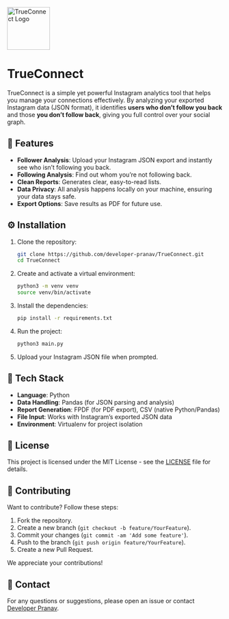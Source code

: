 <img src="icon.ico" alt="TrueConnect Logo" width="100">

# TrueConnect

TrueConnect is a simple yet powerful Instagram analytics tool that helps you manage your connections effectively. By analyzing your exported Instagram data (JSON format), it identifies **users who don’t follow you back** and those **you don’t follow back**, giving you full control over your social graph.

## 🚀 Features

- **Follower Analysis**: Upload your Instagram JSON export and instantly see who isn’t following you back.  
- **Following Analysis**: Find out whom you’re not following back.  
- **Clean Reports**: Generates clear, easy-to-read lists.  
- **Data Privacy**: All analysis happens locally on your machine, ensuring your data stays safe.  
- **Export Options**: Save results as PDF for future use.  


## ⚙️ Installation

1. Clone the repository:
   ```bash
   git clone https://github.com/developer-pranav/TrueConnect.git
   cd TrueConnect
   ```

2. Create and activate a virtual environment:
    ```bash
    python3 -m venv venv
    source venv/bin/activate
    ```

3. Install the dependencies:
    ```bash
    pip install -r requirements.txt
    ```

4. Run the project:
    ```bash
    python3 main.py
    ```

5. Upload your Instagram JSON file when prompted.

## 🧰 Tech Stack

- **Language**: Python  
- **Data Handling**: Pandas (for JSON parsing and analysis)  
- **Report Generation**: FPDF (for PDF export), CSV (native Python/Pandas)  
- **File Input**: Works with Instagram’s exported JSON data  
- **Environment**: Virtualenv for project isolation  

## 📜 License

This project is licensed under the MIT License - see the [LICENSE](LICENSE.txt) file for details.

## 🤝 Contributing

Want to contribute? Follow these steps:

1. Fork the repository.  
2. Create a new branch (`git checkout -b feature/YourFeature`).  
3. Commit your changes (`git commit -am 'Add some feature'`).  
4. Push to the branch (`git push origin feature/YourFeature`).  
5. Create a new Pull Request.  

We appreciate your contributions!

## 📩 Contact

For any questions or suggestions, please open an issue or contact [Developer Pranav](mailto:developer.pranav3306@gmail.com).